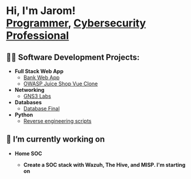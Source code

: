 <h1>Hi, I'm Jarom! <br/><a href="https://github.com/jaromtia">Programmer</a>, <a href="https://www.linkedin.com/in/jarom-ti-a-7848281b2">Cybersecurity Professional</a></h1>

<h2>👨‍💻 Software Development Projects:</h2>

- <b>Full Stack Web App</b>
  - [Bank Web App](https://github.com/jaromtia/banking-app) 
  - [OWASP Juice Shop Vue Clone](https://github.com/jaromtia/Lab-6-source-vuln-website)
- <b>Networking</b>
  - [GNS3 Labs](https://github.com/BYU-ITC-247)
- <b>Databases</b>
  - [Database Final](https://github.com/Kedrics/BaaS)
- <b>Python</b>
  - [Reverse engineering scripts](https://github.com/jaromtia/Python-Malware-Analysis)

<h2> 🔭 I’m currently working on </h2>

- <b>Home SOC<b>
    - Create a SOC stack with Wazuh, The Hive, and MISP. I'm starting on 

